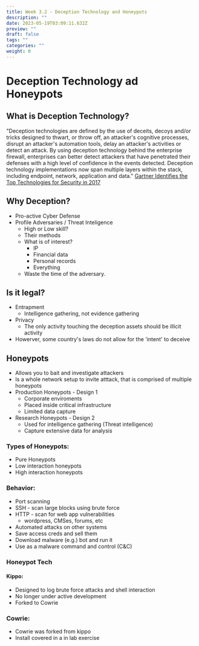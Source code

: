```yaml
---
title: Week 3.2 - Deception Technology and Honeypots
description: ""
date: 2023-05-19T03:09:11.632Z
preview: ""
draft: false
tags: ""
categories: ""
weight: 0
---
```


# Deception Technology ad Honeypots

## What is Deception Technology?

"Deception technologies are defined by the use of deceits, decoys and/or tricks designed to thwart, or throw off, an attacker's cognitive processes, disrupt an attacker's automation tools, delay an attacker's activities or detect an attack. By using deception technology behind the enterprise firewall, enterprises can better detect attackers that have penetrated their defenses with a high level of confidence in the events detected. Deception technology implementations now span multiple layers within the stack, including endpoint, network, application and data."
[Gartner Identifies the Top Technologies for Security in 2017](https://www.gartner.com/newsroom/id/3744917)

## Why Deception?

- Pro-active Cyber Defense
- Profile Adversaries / Threat Inteligence
  - High or Low skill?
  - Their methods
  - What is of interest?
    - IP
    - Financial data
    - Personal records
    - Everything
  - Waste the time of the adversary.

## Is it legal?

- Entrapment
  - Intelligence gathering, not evidence gathering
- Privacy
  - The only activity touching the deception assets should be illicit activity
- Howerver, some country's laws do not allow for the 'intent' to deceive

## Honeypots

- Allows you to bait and investigate attackers
- Is a whole network setup to invite atttack, that is comprised of multiple honeypots
- Production Honeypots - Design 1
  - Corporate enviroments
  - Placed inside critical infrastructure
  - Limited data capture
- Research Honeypots - Design 2
  - Used for intelligence gathering (Threat intelligence)
  - Capture extensive data for analysis

### Types of Honeypots:

- Pure Honeypots
- Low interaction honeypots
- High interaction honeypots

### Behavior:

- Port scanning
- SSH - scan large blocks using brute force
- HTTP - scan for web app vulnerabilities
  - wordpress, CMSes, forums, etc
- Automated attacks on other systems
- Save access creds and sell them
- Download malware (e.g.) bot and run it
- Use as a malware command and control (C&C)

### Honeypot Tech

#### Kippo:

- Designed to log brute force attacks and shell interaction
- No longer under active development
- Forked to Cowrie

### Cowrie:

- Cowrie was forked from kippo
- Install covered in a in lab exercise
